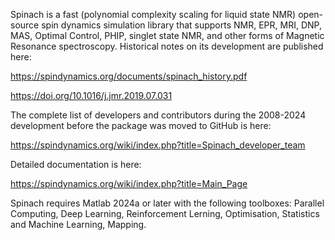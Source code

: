 Spinach is a fast (polynomial complexity scaling for liquid state NMR) open-source 
spin dynamics simulation library that supports NMR, EPR, MRI, DNP, MAS, Optimal Control,
PHIP, singlet state NMR, and other forms of Magnetic Resonance spectroscopy. Historical
notes on its development are published here:

https://spindynamics.org/documents/spinach_history.pdf

https://doi.org/10.1016/j.jmr.2019.07.031

The complete list of developers and contributors during the 2008-2024 development before
the package was moved to GitHub is here:

https://spindynamics.org/wiki/index.php?title=Spinach_developer_team

Detailed documentation is here:

https://spindynamics.org/wiki/index.php?title=Main_Page

Spinach requires Matlab 2024a or later with the following toolboxes: Parallel Computing, 
Deep Learning, Reinforcement Lerning, Optimisation, Statistics and Machine Learning, Mapping.
